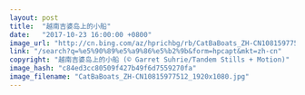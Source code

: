 ```yaml
---
layout: post
title:  "越南吉婆岛上的小船"
date:   "2017-10-23 16:00:00 +0800"
image_url: "http://cn.bing.com/az/hprichbg/rb/CatBaBoats_ZH-CN10815977512_1920x1080.jpg"
link: "/search?q=%e5%90%89%e5%a9%86%e5%b2%9b&form=hpcapt&mkt=zh-cn"
copyright: "越南吉婆岛上的小船 (© Garret Suhrie/Tandem Stills + Motion)"
image_hash: "c84ed3cc80509f427b49f6d7559270fa"
image_filename: "CatBaBoats_ZH-CN10815977512_1920x1080.jpg"
---
```

